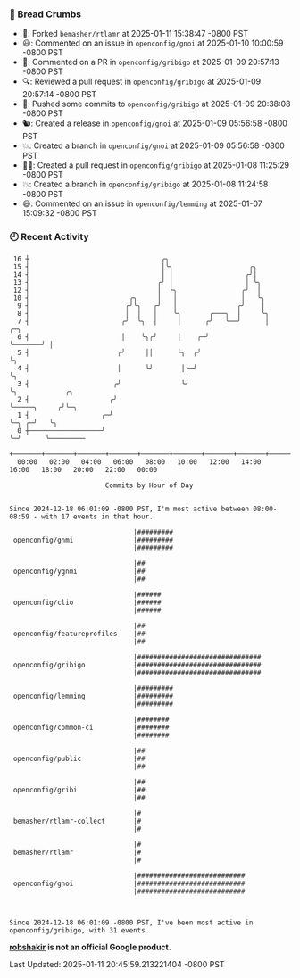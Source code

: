 ### 🍞 Bread Crumbs

 * 🍴: Forked `bemasher/rtlamr` at 2025-01-11 15:38:47 -0800 PST
 * 😃: Commented on an issue in `openconfig/gnoi` at 2025-01-10 10:00:59 -0800 PST
 * 💬: Commented on a PR in  `openconfig/gribigo` at 2025-01-09 20:57:13 -0800 PST
 * 🔍: Reviewed a pull request in  `openconfig/gribigo` at 2025-01-09 20:57:14 -0800 PST
 * 🚢: Pushed some commits to `openconfig/gribigo` at 2025-01-09 20:38:08 -0800 PST
 * 🐿: Created a release in `openconfig/gnoi` at 2025-01-09 05:56:58 -0800 PST
 * 💥: Created a branch in `openconfig/gnoi` at 2025-01-09 05:56:58 -0800 PST
 * ✍🏼: Created a pull request in `openconfig/gribigo` at 2025-01-08 11:25:29 -0800 PST
 * 💥: Created a branch in `openconfig/gribigo` at 2025-01-08 11:24:58 -0800 PST
 * 😃: Commented on an issue in `openconfig/lemming` at 2025-01-07 15:09:32 -0800 PST

### 🕘 Recent Activity
```
 16 ┼                                 ╭╮
 15 ┤                                 │╰╮                   ╭╮
 14 ┤                                 │ │                  ╭╯│
 13 ┤                                ╭╯ │                  │ ╰╮
 12 ┤                                │  ╰╮                ╭╯  │
 10 ┤                         ╭╮     │   │                │   ╰╮
  9 ┤                        ╭╯╰╮   ╭╯   │               ╭╯    │
  8 ┤                        │  │   │    ╰╮       ╭───╮  │     ╰╮
  7 ┤                       ╭╯  ╰╮  │     │      ╭╯   ╰──╯      │       ╭─╮
  6 ┤                       │    ╰╮╭╯     │    ╭─╯              ╰───────╯ │
  5 ┤                      ╭╯     ││      ╰╮  ╭╯                          ╰╮
  4 ┤                      │      ╰╯       │╭─╯                            ╰╮
  3 ┤                     ╭╯               ╰╯                               ╰╮            ╭╮
  2 ┤                    ╭╯                                                  ╰─────╮     ╭╯╰─╮
  1 ┤                  ╭─╯                                                         ╰─╮ ╭─╯   ╰╮
  0 ┼──────────────────╯                                                             ╰─╯      ╰─────────
    +───────+───────+───────+───────+───────+───────+───────+───────+───────+───────+───────+───────+────
  00:00   02:00   04:00   06:00   08:00   10:00   12:00   14:00   16:00   18:00   20:00   22:00   00:00   

						Commits by Hour of Day


Since 2024-12-18 06:01:09 -0800 PST, I'm most active between 08:00-08:59 - with 17 events in that hour.

```



```
                               |#########
 openconfig/gnmi               |#########
                               |#########

                               |##
 openconfig/ygnmi              |##
                               |##

                               |######
 openconfig/clio               |######
                               |######

                               |##
 openconfig/featureprofiles    |##
                               |##

                               |###############################
 openconfig/gribigo            |###############################
                               |###############################

                               |#########
 openconfig/lemming            |#########
                               |#########

                               |########
 openconfig/common-ci          |########
                               |########

                               |##
 openconfig/public             |##
                               |##

                               |##
 openconfig/gribi              |##
                               |##

                               |#
 bemasher/rtlamr-collect       |#
                               |#

                               |#
 bemasher/rtlamr               |#
                               |#

                               |###########################
 openconfig/gnoi               |###########################
                               |###########################



Since 2024-12-18 06:01:09 -0800 PST, I've been most active in openconfig/gribigo, with 31 events.

```
**[robshakir](mailto:robjs@google.com) is not an official Google product.**  


Last Updated: 2025-01-11 20:45:59.213221404 -0800 PST
